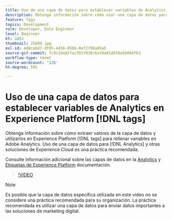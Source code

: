 ```yaml
---
title: Uso de una capa de datos para establecer variables de Analytics en Experience Platform [!DNL tags]
description: Obtenga información sobre cómo usar una capa de datos para obtener datos de Analytics y otras soluciones de Experience Cloud.
feature: Tags
topics: Development
role: Developer, Data Engineer
level: Beginner
kt: 1852
thumbnail: 25899.jpg
exl-id: 408ceb47-df05-4456-85bb-0ef2798a05a5
source-git-commit: 7c9c1da81fac391f030c6a39a81d039a5b084f63
workflow-type: tm+mt
source-wordcount: '126'
ht-degree: 59%

---
```


# Uso de una capa de datos para establecer variables de Analytics en Experience Platform [!DNL tags]

Obtenga información sobre cómo extraer valores de la capa de datos y utilizarlos en Experience Platform [!DNL tags] para rellenar variables en Adobe Analytics. Uso de una capa de datos para [!DNL Analytics] y otras soluciones de Experience Cloud es una práctica recomendada.

Consulte información adicional sobre las capas de datos en la [Analytics](https://experienceleague.adobe.com/docs/analytics/implementation/prepare/data-layer.html?lang=es) y [Etiquetas de Experience Platform](https://experienceleague.adobe.com/docs/experience-platform/tags/extensions/client/client-data-layer/overview.html) documentación.

>[!VIDEO](https://video.tv.adobe.com/v/25899/?quality=12&learn=on)

>[!NOTE]
>
>Es posible que la capa de datos específica utilizada en este vídeo no se considere una práctica recomendada para su organización. La práctica recomendada es utilizar una capa de datos para enviar datos importantes a las soluciones de marketing digital.

